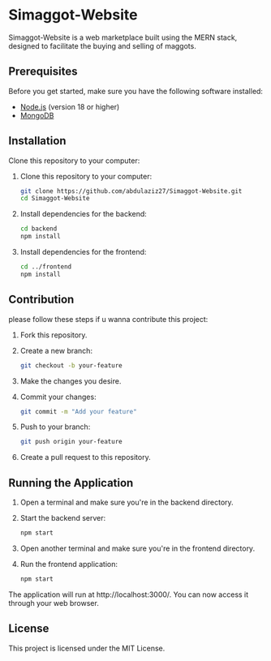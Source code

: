 # Simaggot-Website

Simaggot-Website is a web marketplace built using the MERN stack, designed to facilitate the buying and selling of maggots.

## Prerequisites

Before you get started, make sure you have the following software installed:

- [Node.js](https://nodejs.org/) (version 18 or higher)
- [MongoDB](https://www.mongodb.com/)

## Installation
Clone this repository to your computer:

1. Clone this repository to your computer:
   ```bash
   git clone https://github.com/abdulaziz27/Simaggot-Website.git
   cd Simaggot-Website
   ```

2. Install dependencies for the backend:
   ```bash
   cd backend
   npm install
   ```

3. Install dependencies for the frontend:
   ```bash
   cd ../frontend
   npm install
   ```
   
## Contribution
please follow these steps if u wanna contribute this project:

1. Fork this repository.
2. Create a new branch:

   ```bash
   git checkout -b your-feature
   ```

3. Make the changes you desire.
4. Commit your changes:
   ```bash
   git commit -m "Add your feature"
   ```

5. Push to your branch:
   ```bash
   git push origin your-feature
   ```

6. Create a pull request to this repository.

## Running the Application

1. Open a terminal and make sure you're in the backend directory.
2. Start the backend server:
   ```bash
   npm start
   ```

3. Open another terminal and make sure you're in the frontend directory.
4. Run the frontend application:
   ```bash
   npm start
   ```

The application will run at http://localhost:3000/. You can now access it through your web browser.

## License
This project is licensed under the MIT License. 
